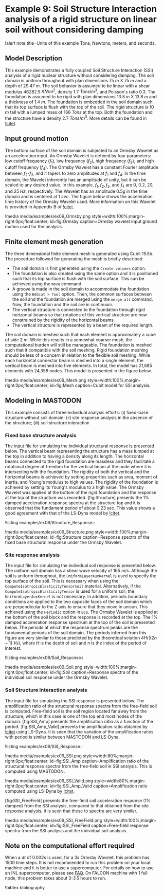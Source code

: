 # Example 9: Soil Structure Interaction analysis of a rigid structure on linear soil without considering damping

!alert note title=Units of this example
Tons, Newtons, meters, and seconds.

## Model Description

This example demonstrates a fully coupled Soil Structure Interaction (SSI) analysis of a rigid nuclear structure without considering damping. The soil domain is uniform throughout with plan dimensions 75 $m$ X 75 $m$ and a depth of 29.47 $m$. The soil behavior is assumed to be linear with a shear modulus 46282.5 $KN/m^2$, density 1.7 $Tons/m^3$, and Poisson's ratio 0.3. The foundation is assumed to be rigid with plan dimensions 13.8 $m$ X 13.8 $m$ and a thickness of 1.4 $m$. The foundation is embedded in the soil domain such that its top surface is flush with the top of the soil. The rigid structure is 10 $m$ tall with a lumped mass of 166 $Tons$ at the top. Both the foundation and the structure have a density 2.7 $Tons/m^3$. More details can be found in [!citet](Bolisetti2018).

## Input ground motion

The bottom surface of the soil domain is subjected to an Ormsby Wavelet as an acceleration input. An Ormsby Wavelet is defined by four parameters: low cutoff frequency $(f_1)$, low frequency $(f_2)$, high frequency $(f_3)$, and high cutoff frequency $(f_4)$. The Ormsby Wavelet has a constant Fourier amplitude between $f_2$-$f_3$, and it tapers to zero amplitudes at $f_1$ and $f_4$. In the time domain, the Wavelet inherently has an amplitude of unity, but it can be scaled to any desired value. In this example, $f_1, f_2, f_3,$ and $f_4$ are 0, 0.2, 20, and 25 $Hz$, respectively. The Wavelet has an amplitude 0.5$g$ in the time domain and is centered at 1 $sec$. The figure below shows the acceleration time history of the Ormsby Wavelet used. More information on this Wavelet is provided in Appendix B of [!citet](BolisettiThesis).

!media media/examples/ex09_Ormsby.png
       style=width:100%;margin-right:0px;float:center;
       id=fig:Ormsby
       caption=Ormsby wavelet input ground motion used for the analysis.

## Finite element mesh generation

The three dimensional finite element mesh is generated using Cubit 15.5b. The procedure followed for generating the mesh is briefly described:

- The soil domain is first generated using the `Create volumes` option.
- The foundation is also created using the same option and it is positioned such that its top surface is flush with the soil surface. This can be achieved using the `move` command.
- A groove is made in the soil domain to accommodate the foundation using the `Webcut > Tool` option. Then, the common surfaces between the soil and the foundation are merged using the `merge all` command. Now, the foundation and the soil are in continuum.
- The vertical structure is connected to the foundation through rigid horizontal beams so that rotations of this vertical structure are now constrained by the rigidity of the horizontal beams.
- The vertical structure is represented by a beam of the required length.

The soil domain is meshed such that each element is approximately a cube of side 2 $m$. While this results in a somewhat coarser mesh, the computational burden will still be manageable. The foundation is meshed such that it compatible with the soil meshing. Rigid foundation meshing should be less of a concern in relation to the flexible soil meshing. While each horizontal connector beam is meshed into a single element, the vertical beam is meshed into five elements. In total, the model has 21,685 elements with 24,358 nodes. This model is presented in the figure below.

!media media/examples/ex09_Mesh.png
       style=width:100%;margin-right:0px;float:center;
       id=fig:Mesh
       caption=Cubit model for SSI analysis.

## Modeling in MASTODON

This example consists of three individual analysis efforts: (i) fixed-base structure without soil domain; (ii) site response analysis in the absence of the structure; (iii) soil structure interaction

### Fixed base structure analysis

The input file for simulating the individual structural response is presented below. The vertical beam representing the structure has a mass lumped at the top in addition to having a density along its length. The horizontal beams connected to the rigid foundation are massless and they facilitate a rotational degree of freedom for the vertical beam at the node where it is intersecting with the foundation. The rigidity of both the vertical and the horizontal beams is achieved by setting properties such as area, moment of inertia, and Young's modulus to high values. The rigidity of the foundation is achieved by setting its Young's modulus to a high value. The Ormsby Wavelet was applied at the bottom of the rigid foundation and the response at the top of the structure was recorded. [fig:Structure] presents the 1% damped acceleration response spectra at the structure top and it is observed that the fundament period of about 0.23 $sec$. This value shows a good agreement with that of the LS-Dyna model by [!citet](BolisettiThesis).

!listing examples/ex09/Structure_Response.i

!media media/examples/ex09_Structure.png
       style=width:100%;margin-right:0px;float:center;
       id=fig:Structure
       caption=Response spectra of the fixed base structural response under the Ormsby Wavelet.

### Site response analysis

The input file for simulating the individual soil response is presented below. The uniform soil domain has a shear wave velocity of $165$ $m/s$. Although the soil is uniform throughout, the `UniformLayerAuxKernel` is used to specify the top surface of the soil. This is necessary when using the `ComputeIsotropicElasticityTensorSoil` material. Alternatively, if the `ComputeIsotropicElasticityTensor` is used for a uniform soil, the `UniformLayerAuxKernel` is not necessary. In addition, periodic boundary conditions are applied to the two opposite faces of the soil domain which are perpendicular to the Z axis to ensure that they move in unison. This achieved using the `Periodic` option in `BCs`. The Ormsby Wavelet is applied at the bottom of the soil block and the response is recorded at the top. The 1% damped acceleration response spectrum at the top of the soil is presented below. The periods at which the response spectrum peaks are the fundamental periods of the soil domain. The periods inferred from this figure are very similar to those predicted by the theoretical solution $4H/((2n-1)~Vs)$, where $H$ is the depth of soil and $n$ is the index of the period of interest.

!listing examples/ex09/Soil_Response.i

!media media/examples/ex09_Soil.png
       style=width:100%;margin-right:0px;float:center;
       id=fig:Soil
       caption=Response spectra of the individual soil response under the Ormsby Wavelet.

### Soil Structure Interaction analysis

The input file for simulating the SSI response is presented below. The amplification ratio of the structural response spectra from the free-field soil is computed. Free-field soil is the soil region located far away from the structure, which in this case is one of the top end most nodes of the domain. [fig:SSI_Amp] presents the amplification ratio as a function of the period. [fig:SSI_Amp_Valid] presents the amplification ratio obtained by [!citet](BolisettiThesis) using LS-Dyna. It is seen that the variation of the amplification ratios with period is similar between MASTODON and LS-Dyna.

!listing examples/ex09/SSI_Response.i

!media media/examples/ex09_SSI.png
       style=width:80%;margin-right:0px;float:center;
       id=fig:SSI_Amp
       caption=Amplification ratio of the structural response spectra from the free-field soil in SSI analysis. This is computed using MASTODON.

!media media/examples/ex09_SSI_Valid.png
      style=width:80%;margin-right:0px;float:center;
      id=fig:SSI_Amp_Valid
      caption=Amplification ratio computed using LS-Dyna by [!citet](BolisettiThesis).

[fig:SSI_FreeField] presents the free-field soil acceleration response (1% damped) from the SSI analysis, compared to that obtained from the site response analysis. It is seen that these to spectra are very similar.

!media media/examples/ex09_SSI_FreeField.png
       style=width:100%;margin-right:0px;float:center;
       id=fig:SSI_FreeField
       caption=Free-field response spectra from the SSI analysis and the individual soil analysis.

## Note on the computational effort required

When a $dt$ of 0.002$s$ is used, for a 3$s$ Ormsby Wavelet, this problem has 1500 time steps. It is not recommended to run this problem on your local machine and it is better to use a supercomputer. For details on how to use an INL supercomputer, please see [FAQ](help/faq.md). On FALCON machine with 1 full node, this problem takes about 3-3.5 hours to run.

!bibtex bibliography
